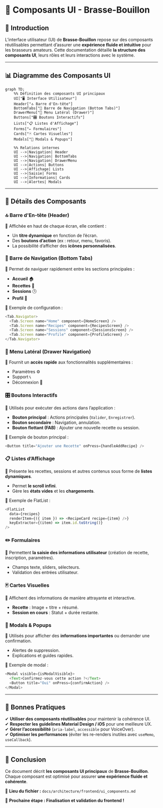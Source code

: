 # 🎨 Composants UI - Brasse-Bouillon

## 📌 Introduction

L’interface utilisateur (UI) de **Brasse-Bouillon** repose sur des composants réutilisables permettant d’assurer une **expérience fluide et intuitive** pour les brasseurs amateurs. Cette documentation détaille **la structure des composants UI**, leurs rôles et leurs interactions avec le système.

---

## 📊 **Diagramme des Composants UI**

```mermaid
graph TD;
    %% Définition des composants UI principaux
    UI["🖥️ Interface Utilisateur"]
    Header["🔝 Barre d'En-tête"]
    BottomTabs["🔽 Barre de Navigation (Bottom Tabs)"]
    DrawerMenu["📂 Menu Latéral (Drawer)"]
    Buttons["🎛️ Boutons Interactifs"]
    Lists["📋 Listes d'Affichage"]
    Forms["✏️ Formulaires"]
    Cards["🃏 Cartes Visuelles"]
    Modals["📢 Modals & Popups"]

    %% Relations internes
    UI -->|Navigation| Header
    UI -->|Navigation| BottomTabs
    UI -->|Navigation| DrawerMenu
    UI -->|Actions| Buttons
    UI -->|Affichage| Lists
    UI -->|Saisie| Forms
    UI -->|Informations| Cards
    UI -->|Alertes| Modals
```

---

## 📖 **Détails des Composants**

### **🔝 Barre d'En-tête (Header)**

📌 Affichée en haut de chaque écran, elle contient :

- Un **titre dynamique** en fonction de l’écran.
- Des **boutons d’action** (ex : retour, menu, favoris).
- La possibilité d’afficher des **icônes personnalisées**.

### **🔽 Barre de Navigation (Bottom Tabs)**

📌 Permet de naviguer rapidement entre les sections principales :

- **Accueil** 🏠
- **Recettes** 📖
- **Sessions** 🕒
- **Profil** 👤

📌 Exemple de configuration :

```javascript
<Tab.Navigator>
  <Tab.Screen name="Home" component={HomeScreen} />
  <Tab.Screen name="Recipes" component={RecipesScreen} />
  <Tab.Screen name="Sessions" component={SessionsScreen} />
  <Tab.Screen name="Profile" component={ProfileScreen} />
</Tab.Navigator>
```

### **📂 Menu Latéral (Drawer Navigation)**

📌 Fournit un **accès rapide** aux fonctionnalités supplémentaires :

- Paramètres ⚙️
- Support 📞
- Déconnexion 🔐

### **🎛️ Boutons Interactifs**

📌 Utilisés pour exécuter des actions dans l’application :

- **Bouton principal** : Actions principales (`Valider`, `Enregistrer`).
- **Bouton secondaire** : Navigation, annulation.
- **Bouton flottant (FAB)** : Ajouter une nouvelle recette ou session.

📌 Exemple de bouton principal :

```javascript
<Button title="Ajouter une Recette" onPress={handleAddRecipe} />
```

### **📋 Listes d’Affichage**

📌 Présente les recettes, sessions et autres contenus sous forme de **listes dynamiques**.

- Permet **le scroll infini**.
- Gère les **états vides** et les **chargements**.

📌 Exemple de FlatList :

```javascript
<FlatList
  data={recipes}
  renderItem={({ item }) => <RecipeCard recipe={item} />}
  keyExtractor={(item) => item.id.toString()}
/>
```

### **✏️ Formulaires**

📌 Permettent **la saisie des informations utilisateur** (création de recette, inscription, paramètres).

- Champs texte, sliders, sélecteurs.
- Validation des entrées utilisateur.

### **🃏 Cartes Visuelles**

📌 Affichent des informations de manière attrayante et interactive.

- **Recette** : Image + titre + résumé.
- **Session en cours** : Statut + durée restante.

### **📢 Modals & Popups**

📌 Utilisés pour afficher des **informations importantes** ou demander une confirmation.

- Alertes de suppression.
- Explications et guides rapides.

📌 Exemple de modal :

```javascript
<Modal visible={isModalVisible}>
  <Text>Confirmez-vous cette action ?</Text>
  <Button title="Oui" onPress={confirmAction} />
</Modal>
```

---

## 🚀 **Bonnes Pratiques**

✔ **Utiliser des composants réutilisables** pour maintenir la cohérence UI.  
✔ **Respecter les guidelines Material Design / iOS** pour une meilleure UX.  
✔ **Gérer l’accessibilité** (`aria-label`, `accessible` pour VoiceOver).  
✔ **Optimiser les performances** (éviter les re-renders inutiles avec `useMemo`, `useCallback`).  

---

## 📌 **Conclusion**

Ce document décrit **les composants UI principaux** de **Brasse-Bouillon**. Chaque composant est optimisé pour assurer **une expérience fluide et cohérente**.

📂 **Lieu du fichier :** `docs/architecture/frontend/ui_components.md`

🚀 **Prochaine étape : Finalisation et validation du frontend !**
